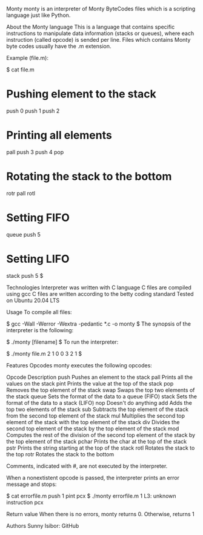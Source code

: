 Monty
monty is an interpreter of Monty ByteCodes files which is a scripting language just like Python.

About the Monty language
This is a language that contains specific instructions to manipulate data information (stacks or queues), where each instruction (called opcode) is sended per line. Files which contains Monty byte codes usually have the .m extension.

Example (file.m):

$ cat file.m
# Pushing element to the stack
push 0
push 1
push 2
# Printing all elements
pall
push 3
push 4
pop
# Rotating the stack to the bottom
rotr
pall
rotl
# Setting FIFO
queue
push 5
# Setting LIFO
stack
push 5
$

Technologies
Interpreter was written with C language
C files are compiled using gcc
C files are written according to the betty coding standard
Tested on Ubuntu 20.04 LTS

Usage
To compile all files:

$ gcc -Wall -Werror -Wextra -pedantic *.c -o monty
$
The synopsis of the interpreter is the following:

$ ./monty [filename]
$
To run the interpreter:

$ ./monty file.m
2
1
0
0
3
2
1
$

Features
Opcodes
monty executes the following opcodes:

Opcode	  Description
push	    Pushes an element to the stack
pall	    Prints all the values on the stack
pint	    Prints the value at the top of the stack
pop	      Removes the top element of the stack
swap	    Swaps the top two elements of the stack
queue	    Sets the format of the data to a queue (FIFO)
stack	    Sets the format of the data to a stack (LIFO)
nop	      Doesn't do anything
add	      Adds the top two elements of the stack
sub	      Subtracts the top element of the stack from the second top element of the stack
mul	      Multiplies the second top element of the stack with the top element of the stack
div	      Divides the second top element of the stack by the top element of the stack
mod	      Computes the rest of the division of the second top element of the stack by the top element of the stack
pchar	    Prints the char at the top of the stack
pstr	    Prints the string starting at the top of the stack
rotl	    Rotates the stack to the top
rotr	    Rotates the stack to the bottom

Comments, indicated with #, are not executed by the interpreter.

When a nonextistent opcode is passed, the interpreter prints an error message and stops:

$ cat errorfile.m
push 1
pint
pcx
$ ./monty errorfile.m
1
L3: unknown instruction pcx

Return value
When there is no errors, monty returns 0. Otherwise, returns 1

Authors
Sunny Isibor: GitHub
